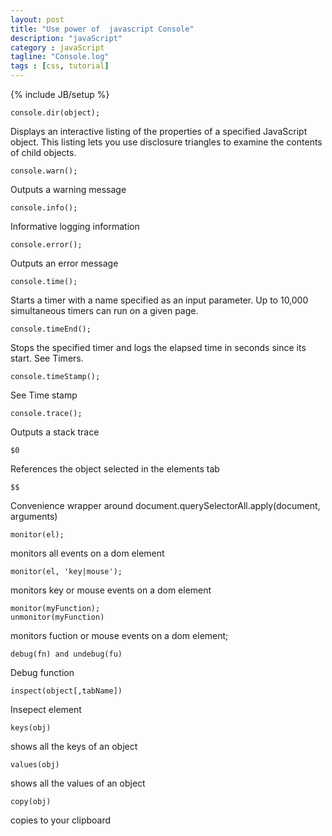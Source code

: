 ```yaml
---
layout: post
title: "Use power of  javascript Console"
description: "javaScript"
category : javaScript
tagline: "Console.log"
tags : [css, tutorial]
---
```


{% include JB/setup %}

	console.dir(object);
	
Displays an interactive listing of the properties of a specified JavaScript object. This listing lets you use disclosure triangles to examine the contents of child objects.
	
	console.warn();
Outputs a warning message
	
	console.info();
	
Informative logging information
	
	console.error();
	
Outputs an error message

	console.time();
	
Starts a timer with a name specified as an input parameter. Up to 10,000 simultaneous timers can run on a given page.
	
	console.timeEnd();
	
Stops the specified timer and logs the elapsed time in seconds since its start. See Timers.
	
	console.timeStamp();
	
See Time stamp

	console.trace(); 
	
Outputs a stack trace

	$0 
	
References the object selected in the elements tab

	$$
	
Convenience wrapper around document.querySelectorAll.appl­y(document, arguments)

	monitor(el);
	
monitors all events on a dom element

	monitor(el, 'key|mouse'); 
	
monitors key or mouse events on a dom element

	monitor(myFunction); 
	unmonitor(myFunction)
	
monitors fuction or mouse events on a dom element; 

	debug(fn) and undebug(fu) 
	
Debug function 

	inspect(object[,tabName])
	
Insepect element 

	keys(obj)
	
shows all the keys of an object

	values(obj)
	
shows all the values of an object

	copy(obj)

copies to your clipboard
